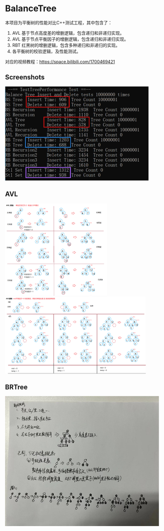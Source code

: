 # BalanceTree

本项目为平衡树的性能对比C++测试工程，其中包含了：

1. AVL 基于节点高度差的增删逻辑，包含递归和非递归实现。
2. AVL 基于节点平衡因子的增删逻辑，包含递归和非递归实现。
3. RBT 红黑树的增删逻辑，包含多种递归和非递归的实现。
4. 各平衡树的校验逻辑，及性能测试。

对应的视频教程：https://space.bilibili.com/1700469421 

## Screenshots
<img width="470" height="308" src="https://github.com/sicaril/BalanceTree/blob/main/result.png"/>

## AVL
<img width="334" height="303" src="https://github.com/sicaril/BalanceTree/blob/main/Document/AVL%20%E5%B9%B3%E8%A1%A1%E5%9B%A0%E5%AD%90%20%E5%A2%9E%E5%88%A0.png"/>
<img width="461" height="252" src="https://github.com/sicaril/BalanceTree/blob/main/Document/AVL%20%E5%B9%B3%E8%A1%A1%E5%9B%A0%E5%AD%90%20%E5%88%A0%E9%99%A4(m%E4%B8%BA0).png"/>

## BRTree
<img width="569" height="426" src="https://github.com/sicaril/BalanceTree/blob/main/Document/RBT%20%E6%8F%92%E5%85%A5.jpg"/>
